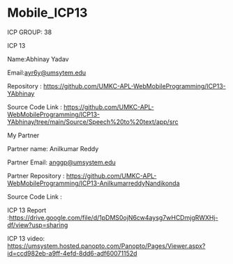 # Mobile_ICP13


ICP GROUP: 38

ICP 13

Name:Abhinay Yadav

Email:ayr6y@umsytem.edu

Repository : https://github.com/UMKC-APL-WebMobileProgramming/ICP13-YAbhinay

Source Code Link : https://github.com/UMKC-APL-WebMobileProgramming/ICP13-YAbhinay/tree/main/Source/Speech%20to%20text/app/src

My Partner

Partner name: Anilkumar Reddy

Partner Email: anggp@umsystem.edu

Partner Repository : https://github.com/UMKC-APL-WebMobileProgramming/ICP13-AnilkumarreddyNandikonda

Source Code Link : 

ICP 13 Report :https://drive.google.com/file/d/1pDMS0ojN6cw4aysg7wHCDmjgRWXHj-df/view?usp=sharing

ICP 13 video: https://umsystem.hosted.panopto.com/Panopto/Pages/Viewer.aspx?id=ccd982eb-a9ff-4efd-8dd6-adf60071152d

